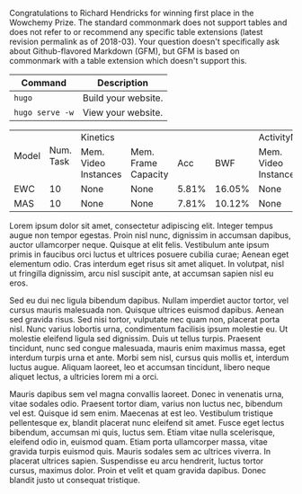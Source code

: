 ---
---

Congratulations to Richard Hendricks for winning first place in the Wowchemy Prize.
The standard commonmark does not support tables and does not refer to or recommend any specific table extensions (latest revision permalink as of 2018-03). Your question doesn't specifically ask about Github-flavored Markdown (GFM), but GFM is based on commonmark with a table extension which doesn't support this.

| Command           | Description                    |
| ------------------| ------------------------------ |
| `hugo`            | Build your website.            |
| `hugo serve -w`   | View your website.             |

<table>
 <tr>
  <td rowspan="2">Model</td>
  <td rowspan="2">Num. Task</td>
  <td colspan="4">Kinetics</td>
  <td colspan="4">ActivityNet-Trim</td>
  <td colspan="4">UCF101</td>
 </tr>
 <tr>
  <td>Mem. Video Instances</td>
  <td>Mem. Frame Capacity</td>
  <td>Acc</td>
  <td>BWF</td>
  <td>Mem. Video Instances</td>
  <td>Mem. Frame Capacity</td>
  <td>Acc</td>
  <td>BWF</td>
  <td>Mem. Video Instances</td>
  <td>Mem. Frame Capacity</td>
  <td>Acc</td>
  <td>BWF</td>
 </tr>
 <tr>
  <td>EWC</td>
  <td>10</td>
  <td>None</td>
  <td>None</td>
  <td>5.81%</td>
  <td>16.05%</td>
  <td>None</td>
  <td>None</td>
  <td>4.02%</td>
  <td>5.32%</td>
  <td>None</td>
  <td>None</td>
  <td>9.51%</td>
  <td>98.94%</td>
 </tr>
 <tr>
  <td>MAS</td>
  <td>10</td>
  <td>None</td>
  <td>None</td>
  <td>7.81%</td>
  <td>10.12%</td>
  <td>None</td>
  <td>None</td>
  <td>8.11%</td>
  <td>0.18%</td>
  <td>None</td>
  <td>None</td>
  <td>10.89%</td>
  <td>11.11%</td>
 </tr>
</table>

<!--more-->

Lorem ipsum dolor sit amet, consectetur adipiscing elit. Integer tempus augue non tempor egestas. Proin nisl nunc, dignissim in accumsan dapibus, auctor ullamcorper neque. Quisque at elit felis. Vestibulum ante ipsum primis in faucibus orci luctus et ultrices posuere cubilia curae; Aenean eget elementum odio. Cras interdum eget risus sit amet aliquet. In volutpat, nisl ut fringilla dignissim, arcu nisl suscipit ante, at accumsan sapien nisl eu eros.

Sed eu dui nec ligula bibendum dapibus. Nullam imperdiet auctor tortor, vel cursus mauris malesuada non. Quisque ultrices euismod dapibus. Aenean sed gravida risus. Sed nisi tortor, vulputate nec quam non, placerat porta nisl. Nunc varius lobortis urna, condimentum facilisis ipsum molestie eu. Ut molestie eleifend ligula sed dignissim. Duis ut tellus turpis. Praesent tincidunt, nunc sed congue malesuada, mauris enim maximus massa, eget interdum turpis urna et ante. Morbi sem nisl, cursus quis mollis et, interdum luctus augue. Aliquam laoreet, leo et accumsan tincidunt, libero neque aliquet lectus, a ultricies lorem mi a orci.

Mauris dapibus sem vel magna convallis laoreet. Donec in venenatis urna, vitae sodales odio. Praesent tortor diam, varius non luctus nec, bibendum vel est. Quisque id sem enim. Maecenas at est leo. Vestibulum tristique pellentesque ex, blandit placerat nunc eleifend sit amet. Fusce eget lectus bibendum, accumsan mi quis, luctus sem. Etiam vitae nulla scelerisque, eleifend odio in, euismod quam. Etiam porta ullamcorper massa, vitae gravida turpis euismod quis. Mauris sodales sem ac ultrices viverra. In placerat ultrices sapien. Suspendisse eu arcu hendrerit, luctus tortor cursus, maximus dolor. Proin et velit et quam gravida dapibus. Donec blandit justo ut consequat tristique.
